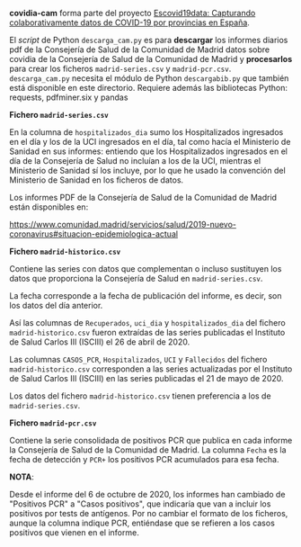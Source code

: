 **covidia-cam** forma parte del proyecto [Escovid19data: Capturando colaborativamente datos de COVID-19 por provincias en España](https://github.com/montera34/escovid19data).

El *script* de Python `descarga_cam.py` es para **descargar** los informes diarios pdf de la Consejería de Salud de la Comunidad de Madrid datos sobre covidia de la Consejería de Salud de la Comunidad de Madrid y **procesarlos** para crear los ficheros `madrid-series.csv` y `madrid-pcr.csv`. `descarga_cam.py` necesita el módulo de Python `descargabib.py` que también está disponible en este directorio. Requiere además las bibliotecas Python: requests, pdfminer.six y pandas

**Fichero `madrid-series.csv`**

En la columna de `hospitalizados_dia` sumo los Hospitalizados ingresados en el día y los de la UCI ingresados en el día, tal como hacía el Ministerio de Sanidad en sus informes: entiendo que los Hospitalizados ingresados en el día de la Consejería de Salud no incluían a los de la UCI, mientras el Ministerio de Sanidad sí los incluye, por lo que he usado la convención del Ministerio de Sanidad en los ficheros de datos.

Los informes PDF de la Consejería de Salud de la Comunidad de Madrid están disponibles en:

https://www.comunidad.madrid/servicios/salud/2019-nuevo-coronavirus#situacion-epidemiologica-actual

**Fichero `madrid-historico.csv`**

Contiene las series con datos que complementan o incluso sustituyen los datos que proporciona la Consejería de Salud en `madrid-series.csv`.

La fecha corresponde a la fecha de publicación del informe, es decir, son los datos del día anterior.

Así las columnas de `Recuperados`, `uci_dia` y `hospitalizados_dia` del fichero `madrid-historico.csv` fueron extraídas de las series publicadas el Instituto de Salud Carlos III (ISCIII) el 26 de abril de 2020.

Las columnas `CASOS_PCR`, `Hospitalizados`, `UCI` y `Fallecidos` del fichero `madrid-historico.csv` corresponden a las series actualizadas por el Instituto de Salud Carlos III (ISCIII) en las series publicadas el 21 de mayo de 2020.

Los datos del fichero `madrid-historico.csv` tienen preferencia a los de `madrid-series.csv`.

**Fichero `madrid-pcr.csv`**

Contiene la serie consolidada de positivos PCR que publica en cada informe la Consejería de Salud de la Comunidad de Madrid. La columna `Fecha` es la fecha de detección y `PCR+` los positivos PCR acumulados para esa fecha.

**NOTA**:

Desde el informe del 6 de octubre de 2020, los informes han cambiado de "Positivos PCR" a "Casos positivos", que indicaría que van a incluir los positivos por tests de antígenos. Por no cambiar el formato de los ficheros, aunque la columna indique PCR, entiéndase que se refieren a los casos positivos que vienen en el informe. 
